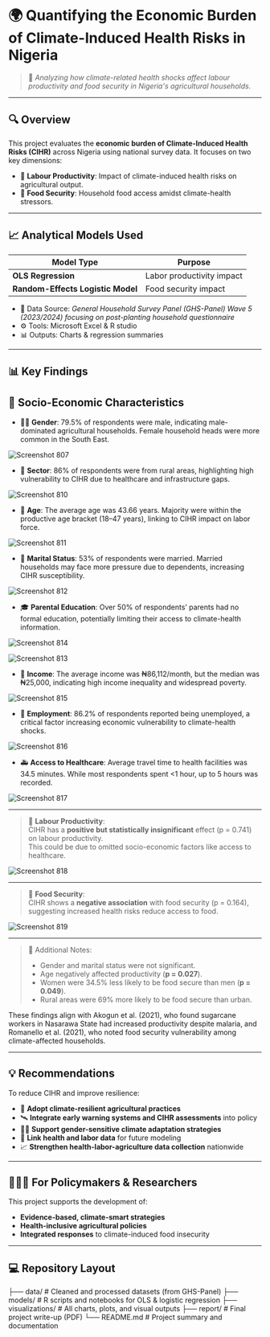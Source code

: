 # 🌍 Quantifying the Economic Burden of Climate-Induced Health Risks in Nigeria

> 🧪 *Analyzing how climate-related health shocks affect labour productivity and food security in Nigeria's agricultural households.*

---

## 🔍 Overview

This project evaluates the **economic burden of Climate-Induced Health Risks (CIHR)** across Nigeria using national survey data. It focuses on two key dimensions:

- 🌾 **Labour Productivity**: Impact of climate-induced health risks on agricultural output.
- 🥣 **Food Security**: Household food access amidst climate-health stressors.

---

## 📈 Analytical Models Used

| Model Type                        | Purpose                                |
|----------------------------------|----------------------------------------|
| **OLS Regression**               | Labor productivity impact              |
| **Random-Effects Logistic Model**| Food security impact                   |

- 📁 Data Source: *General Household Survey Panel (GHS-Panel) Wave 5 (2023/2024) focusing on post-planting household questionnaire*  
- ⚙️ Tools: Microsoft Excel & R studio
- 📊 Outputs: Charts & regression summaries

---

## 📊 Key Findings 

## 🧍 Socio-Economic Characteristics

- 🧑‍🌾 **Gender**: 79.5% of respondents were male, indicating male-dominated agricultural households. Female household heads were more common in the South East.

  
![Screenshot 807](https://github.com/Onomedenor/QUANTIFYING-THE-ECONOMIC-BURDEN-OF-CLIMATE-INDUCED-HEALTH-RISKS-IN-NIGERIA/blob/main/Screenshot%20(807).png)




- 🏡 **Sector**: 86% of respondents were from rural areas, highlighting high vulnerability to CIHR due to healthcare and infrastructure gaps.

![Screenshot 810](https://github.com/Onomedenor/QUANTIFYING-THE-ECONOMIC-BURDEN-OF-CLIMATE-INDUCED-HEALTH-RISKS-IN-NIGERIA/blob/main/Screenshot%20(810).png)



- 📅 **Age**: The average age was 43.66 years. Majority were within the productive age bracket (18–47 years), linking to CIHR impact on labor force.

  
![Screenshot 811](https://github.com/Onomedenor/QUANTIFYING-THE-ECONOMIC-BURDEN-OF-CLIMATE-INDUCED-HEALTH-RISKS-IN-NIGERIA/blob/main/Screenshot%20(811).png)





- 💍 **Marital Status**: 53% of respondents were married. Married households may face more pressure due to dependents, increasing CIHR susceptibility.


![Screenshot 812](https://github.com/Onomedenor/QUANTIFYING-THE-ECONOMIC-BURDEN-OF-CLIMATE-INDUCED-HEALTH-RISKS-IN-NIGERIA/blob/main/Screenshot%20(812).png)





- 🎓 **Parental Education**: Over 50% of respondents’ parents had no formal education, potentially limiting their access to climate-health information.


![Screenshot 814](https://github.com/Onomedenor/QUANTIFYING-THE-ECONOMIC-BURDEN-OF-CLIMATE-INDUCED-HEALTH-RISKS-IN-NIGERIA/blob/main/Screenshot%20(814).png)


![Screenshot 813](https://github.com/Onomedenor/QUANTIFYING-THE-ECONOMIC-BURDEN-OF-CLIMATE-INDUCED-HEALTH-RISKS-IN-NIGERIA/blob/main/Screenshot%20(813).png)





- 💸 **Income**: The average income was ₦86,112/month, but the median was ₦25,000, indicating high income inequality and widespread poverty.


![Screenshot 815](https://github.com/Onomedenor/QUANTIFYING-THE-ECONOMIC-BURDEN-OF-CLIMATE-INDUCED-HEALTH-RISKS-IN-NIGERIA/blob/main/Screenshot%20(815).png)





- 💼 **Employment**: 86.2% of respondents reported being unemployed, a critical factor increasing economic vulnerability to climate-health shocks.



![Screenshot 816](https://github.com/Onomedenor/QUANTIFYING-THE-ECONOMIC-BURDEN-OF-CLIMATE-INDUCED-HEALTH-RISKS-IN-NIGERIA/blob/main/Screenshot%20(816).png)





- 🚑 **Access to Healthcare**: Average travel time to health facilities was 34.5 minutes. While most respondents spent <1 hour, up to 5 hours was recorded.


![Screenshot 817](https://github.com/Onomedenor/QUANTIFYING-THE-ECONOMIC-BURDEN-OF-CLIMATE-INDUCED-HEALTH-RISKS-IN-NIGERIA/blob/main/Screenshot%20(817).png)





  ---

> 🔹 **Labour Productivity**:  
> CIHR has a **positive but statistically insignificant** effect (p = 0.741) on labour productivity.  
> This could be due to omitted socio-economic factors like access to healthcare.



![Screenshot 818](https://github.com/Onomedenor/QUANTIFYING-THE-ECONOMIC-BURDEN-OF-CLIMATE-INDUCED-HEALTH-RISKS-IN-NIGERIA/blob/main/Screenshot%20(818).png)


-----

> 🔹 **Food Security**:  
> CIHR shows a **negative association** with food security (p = 0.164), suggesting increased health risks reduce access to food.  


![Screenshot 819](https://github.com/Onomedenor/QUANTIFYING-THE-ECONOMIC-BURDEN-OF-CLIMATE-INDUCED-HEALTH-RISKS-IN-NIGERIA/blob/main/Screenshot%20(819).png)



-----

> 🔹 Additional Notes:
> - Gender and marital status were not significant.
> - Age negatively affected productivity (**p = 0.027**).
> - Women were 34.5% less likely to be food secure than men (**p = 0.049**).
> - Rural areas were 69% more likely to be food secure than urban.

These findings align with Akogun et al. (2021), who found sugarcane workers in Nasarawa State had increased productivity despite malaria, and Romanello et al. (2021), who noted food security vulnerability among climate-affected households.

---




## 💡 Recommendations 

To reduce CIHR and improve resilience:

- 🌱 **Adopt climate-resilient agricultural practices**
- 🛰️ **Integrate early warning systems and CIHR assessments** into policy
- 👩‍🌾 **Support gender-sensitive climate adaptation strategies**
- 🧮 **Link health and labor data** for future modeling
- 📈 **Strengthen health-labor-agriculture data collection** nationwide

---

## 👩🏽‍💻 For Policymakers & Researchers

This project supports the development of:
- **Evidence-based, climate-smart strategies**
- **Health-inclusive agricultural policies**
- **Integrated responses** to climate-induced food insecurity



---


## 💻 Repository Layout

├── data/ # Cleaned and processed datasets (from GHS-Panel)
├── models/ # R scripts and notebooks for OLS & logistic regression
├── visualizations/ # All charts, plots, and visual outputs
├── report/ # Final project write-up (PDF)
└── README.md # Project summary and documentation

